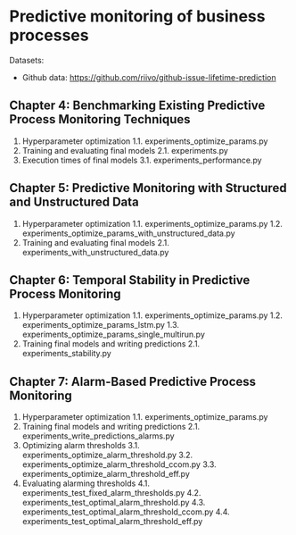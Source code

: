# Predictive monitoring of business processes

Datasets:
* Github data: https://github.com/riivo/github-issue-lifetime-prediction

## Chapter 4: Benchmarking Existing Predictive Process Monitoring Techniques

1. Hyperparameter optimization
1.1. experiments_optimize_params.py
2. Training and evaluating final models
2.1. experiments.py
3. Execution times of final models
3.1. experiments_performance.py

## Chapter 5: Predictive Monitoring with Structured and Unstructured Data

1. Hyperparameter optimization
1.1. experiments_optimize_params.py
1.2. experiments_optimize_params_with_unstructured_data.py
2. Training and evaluating final models
2.1. experiments_with_unstructured_data.py

## Chapter 6: Temporal Stability in Predictive Process Monitoring

1. Hyperparameter optimization
1.1. experiments_optimize_params.py
1.2. experiments_optimize_params_lstm.py
1.3. experiments_optimize_params_single_multirun.py
2. Training final models and writing predictions
2.1. experiments_stability.py

## Chapter 7: Alarm-Based Predictive Process Monitoring

1. Hyperparameter optimization
1.1. experiments_optimize_params.py
2. Training final models and writing predictions
2.1. experiments_write_predictions_alarms.py
3. Optimizing alarm thresholds
3.1. experiments_optimize_alarm_threshold.py
3.2. experiments_optimize_alarm_threshold_ccom.py
3.3. experiments_optimize_alarm_threshold_eff.py
4. Evaluating alarming thresholds
4.1. experiments_test_fixed_alarm_thresholds.py
4.2. experiments_test_optimal_alarm_threshold.py
4.3. experiments_test_optimal_alarm_threshold_ccom.py
4.4. experiments_test_optimal_alarm_threshold_eff.py




